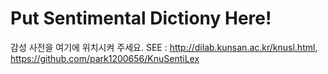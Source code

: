 # Put Sentimental Dictiony Here!

감성 사전을 여기에 위치시켜 주세요.
SEE : http://dilab.kunsan.ac.kr/knusl.html, https://github.com/park1200656/KnuSentiLex
